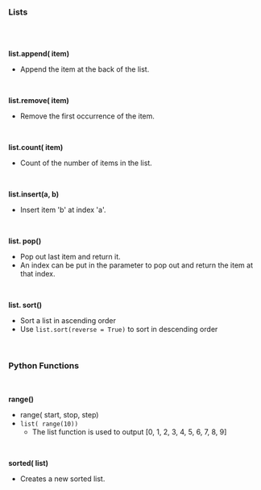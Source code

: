 
### Lists
<br>

<br>  

**list.append( item)**  

* Append the item at the back of the list.  

<br>  

**list.remove( item)**  
* Remove the first occurrence of the item.  

<br>  

**list.count( item)**  

* Count of the number of items in the list.  

<br>  

**list.insert(a, b)**  

* Insert item 'b' at index 'a'.  

<br>  

**list. pop()**  

* Pop out last item and return it.  
* An index can be put in the parameter to pop out and return the item at that index.  

<br>  

**list. sort()**  

* Sort a list in ascending order  
* Use `list.sort(reverse = True)` to sort in descending order  

<br>  

### Python Functions  

<br>  

**range()**  

* range( start, stop, step)
* `list( range(10))` 
  * The list function is used to output [0, 1, 2, 3, 4, 5, 6, 7, 8, 9]  

<br>  

**sorted( list)**  

* Creates a new sorted list.  
